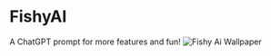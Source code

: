 # FishyAI
A ChatGPT prompt for more features and fun!
![Fishy Ai Wallpaper](https://user-images.githubusercontent.com/132614251/236381434-84309f97-70d9-44be-a027-1d13e32c60f4.png)
